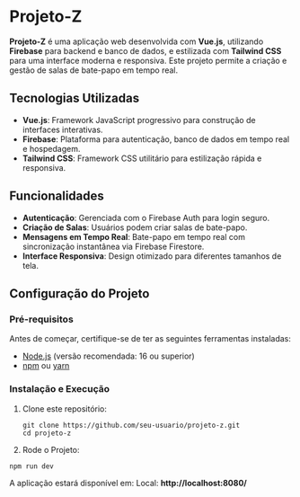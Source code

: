 # Projeto-Z

**Projeto-Z** é uma aplicação web desenvolvida com **Vue.js**, utilizando **Firebase** para backend e banco de dados, e estilizada com **Tailwind CSS** para uma interface moderna e responsiva. Este projeto permite a criação e gestão de salas de bate-papo em tempo real.

## Tecnologias Utilizadas

- **Vue.js**: Framework JavaScript progressivo para construção de interfaces interativas.
- **Firebase**: Plataforma para autenticação, banco de dados em tempo real e hospedagem.
- **Tailwind CSS**: Framework CSS utilitário para estilização rápida e responsiva.

## Funcionalidades

- **Autenticação**: Gerenciada com o Firebase Auth para login seguro.
- **Criação de Salas**: Usuários podem criar salas de bate-papo.
- **Mensagens em Tempo Real**: Bate-papo em tempo real com sincronização instantânea via Firebase Firestore.
- **Interface Responsiva**: Design otimizado para diferentes tamanhos de tela.

## Configuração do Projeto

### Pré-requisitos

Antes de começar, certifique-se de ter as seguintes ferramentas instaladas:

- [Node.js](https://nodejs.org/) (versão recomendada: 16 ou superior)
- [npm](https://www.npmjs.com/) ou [yarn](https://yarnpkg.com/)

### Instalação e Execução

1. Clone este repositório:
   ```
   git clone https://github.com/seu-usuario/projeto-z.git
   cd projeto-z
   ```
2. Rode o Projeto:
  ```
  npm run dev
  ```
  A aplicação estará disponível em:
  Local: **http://localhost:8080/** 
